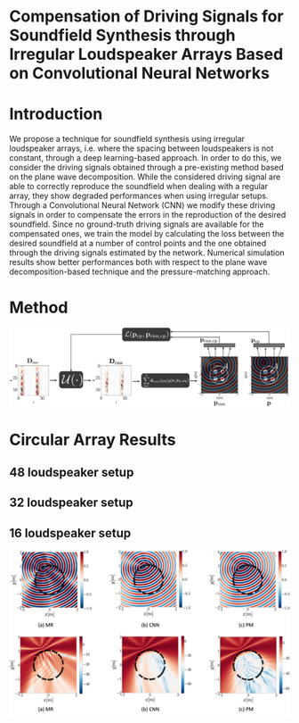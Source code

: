 # Compensation of Driving Signals for Soundfield Synthesis through Irregular Loudspeaker Arrays Based on Convolutional Neural Networks

# Introduction
We propose a technique for soundfield synthesis using irregular loudspeaker arrays, i.e. where the spacing between loudspeakers is not constant, through a deep learning-based approach. In order to do this, we consider the driving signals obtained through a pre-existing method based on the plane wave decomposition. While the considered driving signal are able to correctly reproduce the soundfield when dealing with a regular array, they show degraded performances when using irregular setups. Through a Convolutional Neural Network (CNN) we modify these driving signals in order to compensate the errors in the reproduction of the desired soundfield. Since no ground-truth driving signals are available for the compensated ones, we train the model by calculating the loss between the desired soundfield at a number of control points and the one obtained through the driving signals estimated by the network. Numerical simulation results show better performances both with respect to the plane wave decomposition-based technique and the pressure-matching approach.

# Method
![real soundfield](/plots/circular_pages/method_train.png)


# Circular Array Results

## 48 loudspeaker setup

## 32 loudspeaker setup

## 16 loudspeaker setup
![real soundfield](/plots/circular_pages/16_ldspks.png)
